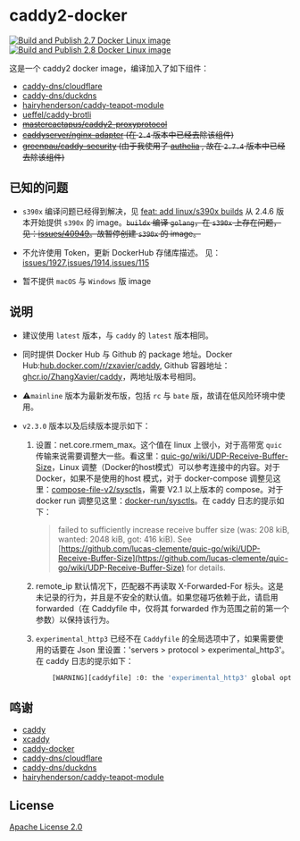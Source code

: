# caddy2-docker

[![Build and Publish 2.7 Docker Linux image](https://github.com/ZhangXavier/caddy-docker/actions/workflows/docker-linux-build_2.7.yaml/badge.svg)](https://github.com/ZhangXavier/caddy-docker/actions/workflows/docker-linux-build_2.7.yaml)
[![Build and Publish 2.8 Docker Linux image](https://github.com/ZhangXavier/caddy-docker/actions/workflows/docker-linux-build_2.8.yaml/badge.svg)](https://github.com/ZhangXavier/caddy-docker/actions/workflows/docker-linux-build_2.8.yaml)

这是一个 caddy2 docker image，编译加入了如下组件：

- [caddy-dns/cloudflare](https://github.com/caddy-dns/cloudflare)
- [caddy-dns/duckdns](https://github.com/caddy-dns/duckdns)
- [hairyhenderson/caddy-teapot-module](https://github.com/hairyhenderson/caddy-teapot-module)
- [ueffel/caddy-brotli](https://github.com/ueffel/caddy-brotli)
- ~~[mastercactapus/caddy2-proxyprotocol](https://github.com/mastercactapus/caddy2-proxyprotocol)~~
- ~~[caddyserver/nginx-adapter](https://github.com/caddyserver/nginx-adapter) (在 `2.4` 版本中已经去除该组件)~~
- ~~[greenpau/caddy-security](https://github.com/greenpau/caddy-security) (由于我使用了 [authelia](https://www.authelia.com/) , 故在 `2.7.4` 版本中已经去除该组件)~~

## 已知的问题

- `s390x` 编译问题已经得到解决，见 [feat: add linux/s390x builds](https://github.com/kyverno/kyverno/pull/3277) 从 2.4.6 版本开始提供 `s390x` 的 image。~~`buildx` 编译 `golang`，在 `s390x` 上存在问题，见：[issues/40949](https://github.com/golang/go/issues/40949)。故暂停创建 `s390x` 的 image。~~

- 不允许使用 Token，更新 DockerHub 存储库描述。 见：[issues/1927](https://github.com/docker/hub-feedback/issues/1927),[issues/1914](https://github.com/docker/hub-feedback/issues/1914),[issues/115](https://github.com/docker/roadmap/issues/115)

- 暂不提供 `macOS` 与 `Windows` 版 image

## 说明

- 建议使用 `latest` 版本，与 `caddy` 的 `latest` 版本相同。

- 同时提供 Docker Hub 与 Github 的 package 地址。Docker Hub:[hub.docker.com/r/zxavier/caddy](https://hub.docker.com/r/zxavier/caddy), Github 容器地址：[ghcr.io/ZhangXavier/caddy](https://ghcr.io/ZhangXavier/caddy)，两地址版本号相同。

- ⚠️`mainline` 版本为最新发布版，包括 `rc` 与 `bate` 版，故请在低风险环境中使用。

- `v2.3.0` 版本以及后续版本提示如下：

    1. 设置：net.core.rmem_max。这个值在 linux 上很小，对于高带宽 `quic` 传输来说需要调整大一些。看这里：[quic-go/wiki/UDP-Receive-Buffer-Size](https://github.com/lucas-clemente/quic-go/wiki/UDP-Receive-Buffer-Size)，Linux 调整（Docker的host模式）可以参考连接中的内容。对于 Docker，如果不是使用的host 模式，对于 docker-compose 调整见这里：[compose-file-v2/sysctls](https://docs.docker.com/compose/compose-file/compose-file-v2/#sysctls)，需要 V2.1 以上版本的 compose。对于 docker run 调整见这里：[docker-run/sysctls](https://docs.docker.com/engine/reference/commandline/run/#configure-namespaced-kernel-parameters-sysctls-at-runtime)。在 caddy 日志的提示如下：
        > failed to sufficiently increase receive buffer size (was: 208 kiB, wanted: 2048 kiB, got: 416 kiB). See [https://github.com/lucas-clemente/quic-go/wiki/UDP-Receive-Buffer-Size](https://github.com/lucas-clemente/quic-go/wiki/UDP-Receive-Buffer-Size) for details.

    2. remote_ip 默认情况下，匹配器不再读取 X-Forwarded-For 标头。这是未记录的行为，并且是不安全的默认值。如果您碰巧依赖于此，请启用 forwarded（在 Caddyfile 中，仅将其 forwarded 作为范围之前的第一个参数）以保持该行为。

    3. `️experimental_http3` 已经不在 `Caddyfile` 的全局选项中了，如果需要使用的话要在 Json 里设置：'servers > protocol > experimental_http3'。在 caddy 日志的提示如下：

        ``` sh
            [WARNING][caddyfile] :0: the 'experimental_http3' global option is deprecated, please use the 'servers > protocol > experimental_http3' option instead
        ```

## 鸣谢

- [caddy](https://github.com/caddyserver/caddy)
- [xcaddy](https://github.com/caddyserver/xcaddy)
- [caddy-docker](https://github.com/caddyserver/caddy-docker)
- [caddy-dns/cloudflare](https://github.com/caddy-dns/cloudflare)
- [caddy-dns/duckdns](https://github.com/caddy-dns/duckdns)
- [hairyhenderson/caddy-teapot-module](https://github.com/hairyhenderson/caddy-teapot-module)

## License

[Apache License 2.0](LICENSE)
